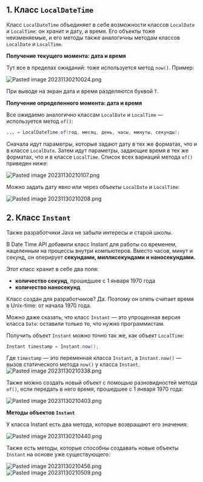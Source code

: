 ## 1. Класс `LocalDateTime`

Класс `LocalDateTime` объединяет в себе возможности классов `LocalDate` и `LocalTime`: он хранит и дату, и время. Его объекты тоже неизменяемые, и его методы также аналогичны методам классов `LocalDate` и `LocalTime`.

**Получение текущего момента: дата и время**

Тут все в пределах ожиданий: тоже используется метод `now()`. Пример:

![Pasted image 20231130210024.png](..%2F..%2F..%2F..%2FAppData%2FLocal%2FTemp%2FPasted%20image%2020231130210024.png)

При выводе на экран дата и время разделяются буквой `T`.

**Получение определенного момента: дата и время**

Все ожидаемо аналогично классам `LocalDate` и `LocalTime` — используется метод `of()`:

```java
... = LocalDateTime.of(год, месяц, день, часы, минуты, секунды);
```

Сначала идут параметры, которые задают дату в тех же форматах, что и в классе `LocalDate`. Затем идут параметры, задающие время в тех же форматах, что и в классе `LocalTime`. Список всех вариаций метода `of()` приведен ниже:

![Pasted image 20231130210107.png](..%2F..%2F..%2F..%2FAppData%2FLocal%2FTemp%2FPasted%20image%2020231130210107.png)

Можно задать дату явно или через объекты `LocalDate` и `LocalTime`:

![Pasted image 20231130210208.png](..%2F..%2F..%2F..%2FAppData%2FLocal%2FTemp%2FPasted%20image%2020231130210208.png)

## 2. Класс `Instant`

Также разработчики Java не забыли интересы и старой школы.

В Date Time API добавили класс Instant для работы со временем, нацеленным на процессы внутри компьютеров. Вместо часов, минут и секунд, он оперирует **секундами, миллисекундами и наносекундами.**

Этот класс хранит в себе два поля:

- **количество секунд**, прошедшее с 1 января 1970 года
- **количество наносекунд**

Класс создан для разработчиков? Да. Поэтому он опять считает время в Unix-time: от начала 1970 года.

Можно даже сказать, что класс `Instant` — это упрощенная версия класса `Date`: оставили только то, что нужно программистам.

Получить объект `Instant` можно точно так же, как объект `LocalTime`:

```java
Instant timestamp = Instant.now();
```

Где `timestamp` — это переменная класса `Instant`, а `Instant.now()` — вызов статического метода `now()` у класса `Instant`.
![Pasted image 20231130210338.png](..%2F..%2F..%2F..%2FAppData%2FLocal%2FTemp%2FPasted%20image%2020231130210338.png)

Также можно создать новый объект с помощью разновидностей метода `of()`, если передать в него время, прошедшее с 1 января 1970 года:

![Pasted image 20231130210403.png](..%2F..%2F..%2F..%2FAppData%2FLocal%2FTemp%2FPasted%20image%2020231130210403.png)

**Методы объектов `Instant`**

У класса Instant есть два метода, которые возвращают его значения:

![Pasted image 20231130210440.png](..%2F..%2F..%2F..%2FAppData%2FLocal%2FTemp%2FPasted%20image%2020231130210440.png)

Также есть методы, которые способны создавать новые объекты `Instant` на основе уже существующего:

![Pasted image 20231130210456.png](..%2F..%2F..%2F..%2FAppData%2FLocal%2FTemp%2FPasted%20image%2020231130210456.png)
![Pasted image 20231130210509.png](..%2F..%2F..%2F..%2FAppData%2FLocal%2FTemp%2FPasted%20image%2020231130210509.png)